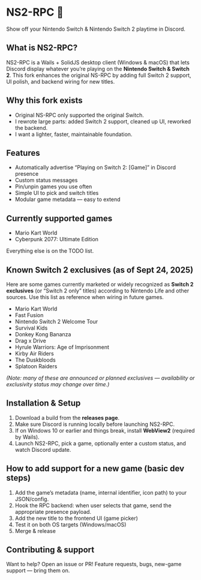 # NS2-RPC 🚀

Show off your Nintendo Switch & Nintendo Switch 2 playtime in Discord.

## What is NS2-RPC?

NS2-RPC is a Wails + SolidJS desktop client (Windows & macOS) that lets Discord display whatever you’re playing on the **Nintendo Switch & Switch 2**.
This fork enhances the original NS-RPC by adding full Switch 2 support, UI polish, and backend wiring for new titles.

## Why this fork exists

* Original NS-RPC only supported the original Switch.
* I rewrote large parts: added Switch 2 support, cleaned up UI, reworked the backend.
* I want a lighter, faster, maintainable foundation.

## Features

* Automatically advertise “Playing on Switch 2: \[Game]” in Discord presence
* Custom status messages
* Pin/unpin games you use often
* Simple UI to pick and switch titles
* Modular game metadata — easy to extend

## Currently supported games

* Mario Kart World
* Cyberpunk 2077: Ultimate Edition

Everything else is on the TODO list.

## Known Switch 2 exclusives (as of Sept 24, 2025)

Here are some games currently marketed or widely recognized as **Switch 2 exclusives** (or “Switch 2 only” titles) according to Nintendo Life and other sources.
Use this list as reference when wiring in future games.

* Mario Kart World
* Fast Fusion
* Nintendo Switch 2 Welcome Tour
* Survival Kids
* Donkey Kong Bananza
* Drag x Drive
* Hyrule Warriors: Age of Imprisonment
* Kirby Air Riders
* The Duskbloods
* Splatoon Raiders

*(Note: many of these are announced or planned exclusives — availability or exclusivity status may change over time.)*

## Installation & Setup

1. Download a build from the **releases page**.
2. Make sure Discord is running locally before launching NS2-RPC.
3. If on Windows 10 or earlier and things break, install **WebView2** (required by Wails).
4. Launch NS2-RPC, pick a game, optionally enter a custom status, and watch Discord update.

## How to add support for a new game (basic dev steps)

1. Add the game’s metadata (name, internal identifier, icon path) to your JSON/config.
2. Hook the RPC backend: when user selects that game, send the appropriate presence payload.
3. Add the new title to the frontend UI (game picker)
4. Test it on both OS targets (Windows/macOS)
5. Merge & release

## Contributing & support

Want to help? Open an issue or PR!
Feature requests, bugs, new-game support — bring them on.